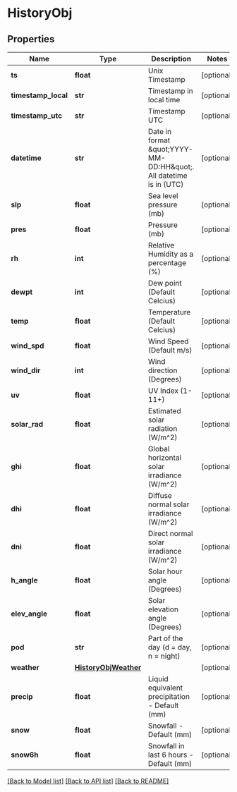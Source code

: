 # HistoryObj


## Properties
Name | Type | Description | Notes
------------ | ------------- | ------------- | -------------
**ts** | **float** | Unix Timestamp | [optional] 
**timestamp_local** | **str** | Timestamp in local time | [optional] 
**timestamp_utc** | **str** | Timestamp UTC | [optional] 
**datetime** | **str** | Date in format \&quot;YYYY-MM-DD:HH\&quot;. All datetime is in (UTC) | [optional] 
**slp** | **float** | Sea level pressure (mb) | [optional] 
**pres** | **float** | Pressure (mb) | [optional] 
**rh** | **int** | Relative Humidity as a percentage (%) | [optional] 
**dewpt** | **int** | Dew point (Default Celcius) | [optional] 
**temp** | **float** | Temperature (Default Celcius) | [optional] 
**wind_spd** | **float** | Wind Speed (Default m/s) | [optional] 
**wind_dir** | **int** | Wind direction (Degrees) | [optional] 
**uv** | **float** | UV Index (1-11+) | [optional] 
**solar_rad** | **float** | Estimated solar radiation (W/m^2) | [optional] 
**ghi** | **float** | Global horizontal solar irradiance (W/m^2) | [optional] 
**dhi** | **float** | Diffuse normal solar irradiance (W/m^2) | [optional] 
**dni** | **float** | Direct normal solar irradiance (W/m^2) | [optional] 
**h_angle** | **float** | Solar hour angle (Degrees) | [optional] 
**elev_angle** | **float** | Solar elevation angle (Degrees) | [optional] 
**pod** | **str** | Part of the day (d &#x3D; day, n &#x3D; night) | [optional] 
**weather** | [**HistoryObjWeather**](HistoryObjWeather.md) |  | [optional] 
**precip** | **float** | Liquid equivalent precipitation - Default (mm) | [optional] 
**snow** | **float** | Snowfall - Default (mm) | [optional] 
**snow6h** | **float** | Snowfall in last 6 hours - Default (mm) | [optional] 

[[Back to Model list]](../README.md#documentation-for-models) [[Back to API list]](../README.md#documentation-for-api-endpoints) [[Back to README]](../README.md)


